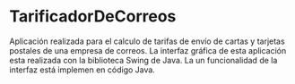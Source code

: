 # TarificadorDeCorreos
Aplicación  realizada para el calculo de  tarifas de envío de cartas y tarjetas postales de una empresa de correos.
La interfaz gráfica de esta aplicación esta realizada con la biblioteca Swing de Java.
La un funcionalidad de la interfaz está implemen en código Java.

